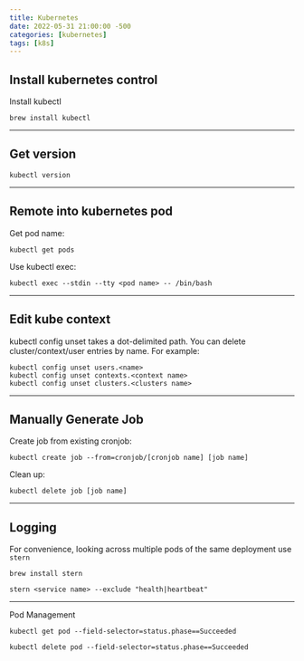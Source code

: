 ```yaml
---
title: Kubernetes
date: 2022-05-31 21:00:00 -500
categories: [kubernetes]
tags: [k8s]
---
```

## Install kubernetes control
Install kubectl
```shell
brew install kubectl
```
---
## Get version
```shell
kubectl version
```
---
## Remote into kubernetes pod
Get pod name:
```shell
kubectl get pods
```
Use kubectl exec:
```shell
kubectl exec --stdin --tty <pod name> -- /bin/bash
```
---
## Edit kube context
kubectl config unset takes a dot-delimited path. You can delete cluster/context/user entries by name. For example:
```shell
kubectl config unset users.<name>
kubectl config unset contexts.<context name>
kubectl config unset clusters.<clusters name>
```
---
## Manually Generate Job
Create job from existing cronjob:
```shell
kubectl create job --from=cronjob/[cronjob name] [job name]
```
Clean up:
```shell
kubectl delete job [job name]
```
---
## Logging
For convenience, looking across multiple pods of the same deployment use `stern`
```shell
brew install stern
```
```shell
stern <service name> --exclude "health|heartbeat"
```
---
Pod Management
```shell
kubectl get pod --field-selector=status.phase==Succeeded
```
```shell
kubectl delete pod --field-selector=status.phase==Succeeded
```
